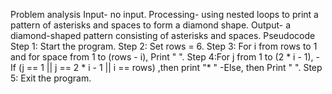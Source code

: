 Problem analysis
Input- no input. 
Processing- using nested loops to print a pattern of asterisks and spaces to form a diamond shape.
Output- a diamond-shaped pattern consisting of asterisks and spaces.
Pseudocode
Step 1: Start the program.
Step 2: Set rows = 6.
Step 3: For i from rows to 1 and for space from 1 to (rows - i), Print "  ".
Step 4:For j from 1 to (2 * i - 1),
     - If (j == 1 || j == 2 * i - 1 || i == rows) ,then print "* "
      -Else, then Print "  ".
 Step 5: Exit the program.
